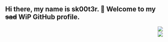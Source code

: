 ## Hi there, my name is sk00t3r. 👋 Welcome to my ~~sad~~ WiP GitHub profile.

<a href="https://github.com/anuraghazra/github-readme-stats">
  <img align="right" src="https://github-readme-stats.vercel.app/api?username=sk00t3r&theme=radical&show_icons=true" />
  <br>
  <img align="right" src="https://github-readme-stats.vercel.app/api/top-langs/?username=sk00t3r&layout=compact" />
<a/>


<!--
**sk00t3r/sk00t3r** is a ✨ _special_ ✨ repository because its `README.md` (this file) appears on your GitHub profile.

Here are some ideas to get you started:

- 🔭 I’m currently working on ...
- 🌱 I’m currently learning ...
- 👯 I’m looking to collaborate on ...
- 🤔 I’m looking for help with ...
- 💬 Ask me about ...
- 📫 How to reach me: ...
- 😄 Pronouns: ...
- ⚡ Fun fact: ...
-->
